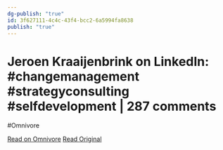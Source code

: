 ```yaml
---
dg-publish: "true"
id: 3f627111-4c4c-43f4-bcc2-6a5994fa8638
publish: "true"
---
```


# Jeroen Kraaijenbrink on LinkedIn: #changemanagement #strategyconsulting #selfdevelopment | 287 comments
#Omnivore

[Read on Omnivore](https://omnivore.app/me/https-www-linkedin-com-posts-jeroenkraaijenbrink-changemanagemen-189be69e6af)
[Read Original](https://www.linkedin.com/posts/jeroenkraaijenbrink_changemanagement-strategyconsulting-selfdevelopment-activity-7092884109428961281-2bMu)